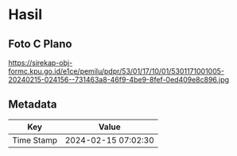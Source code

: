 # Hasil

## Foto C Plano

https://sirekap-obj-formc.kpu.go.id/e1ce/pemilu/pdpr/53/01/17/10/01/5301171001005-20240215-024156--731463a8-46f9-4be9-8fef-0ed409e8c896.jpg


## Metadata

| Key        | Value               |
| ---------- | ------------------- |
| Time Stamp | 2024-02-15 07:02:30 |



